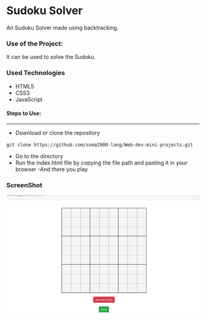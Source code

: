 <h1>Sudoku Solver</h1>

<p>An Sudoku Solver made using backtracking.</p>

### Use of the Project:

<p>It can be used to solve the Sudoku. </p>

<h3>Used Technologies</h3>
<ul>
  <li>HTML5</li>
  <li>CSS3</li>
  <li>JavaScript</li>
 

</ul>

#### Steps to Use:

---

- Download or clone the repository

```
git clone https://github.com/soma2000-lang/Web-dev-mini-projects.git
```

- Go to the directory
- Run the index.html file by copying the file path and pasting it in your browser
-And there you play

<h3> ScreenShot </h3> 
<img width="960" alt="Sudoku Solver" src="https://github.com/soma2000-lang/Sudoku-Solver/blob/main/WhatsApp%20Image%202021-07-21%20at%2022.41.36%20(1).jpeg">


<br>
